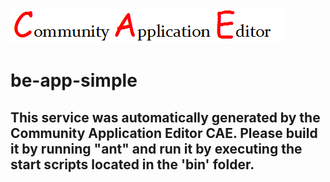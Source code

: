 ![CAE](https://github.com/CAE-Community-Application-Editor/application-test-app-1x/blob/master/microservice-be-app-simple/img/logo.png)  

be-app-simple
===================


This service was automatically generated by the Community Application Editor CAE. Please build it by running "ant" and run it by executing the start scripts located in the 'bin' folder.
---------------

